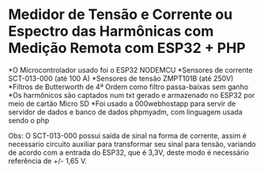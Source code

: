 # Medidor de Tensão e Corrente ou Espectro das Harmônicas com Medição Remota com ESP32 + PHP 
*O Microcontrolador usado foi o ESP32 NODEMCU
*Sensores de corrente SCT-013-000 (até 100 A)
*Sensores de tensão ZMPT101B (até 250V)
*Filtros de Butterworth de 4ª Ordem como filtro passa-baixas sem ganho
*Os harmônicos são captados num txt gerado e armazenado no ESP32 por meio de cartão Micro SD
*Foi usado a 000webhostapp para servir de servidor de dados e banco de dados phpmyadm, com linguagem usada sendo o php

Obs: O SCT-013-000 possui saída de sinal na forma de corrente, assim é necessario circuito auxiliar para transformar seu sinal para tensão, variando de acordo com a entrada do ESP32, que é 3,3V, deste modo é necessário referência de +/- 1,65 V.
